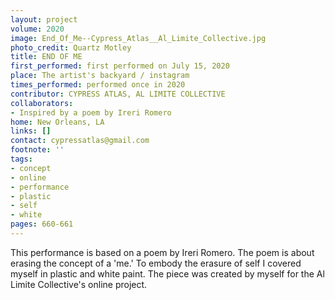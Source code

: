 ```yaml
---
layout: project
volume: 2020
image: End_Of_Me--Cypress_Atlas__Al_Limite_Collective.jpg
photo_credit: Quartz Motley
title: END OF ME
first_performed: first performed on July 15, 2020
place: The artist's backyard / instagram
times_performed: performed once in 2020
contributor: CYPRESS ATLAS, AL LIMITE COLLECTIVE
collaborators:
- Inspired by a poem by Ireri Romero
home: New Orleans, LA
links: []
contact: cypressatlas@gmail.com
footnote: ''
tags:
- concept
- online
- performance
- plastic
- self
- white
pages: 660-661
---
```



This performance is based on a poem by Ireri Romero. The poem is about erasing the concept of a 'me.' To embody the erasure of self I covered myself in plastic and white paint. The piece was created by myself for the Al Limite Collective's online project.
